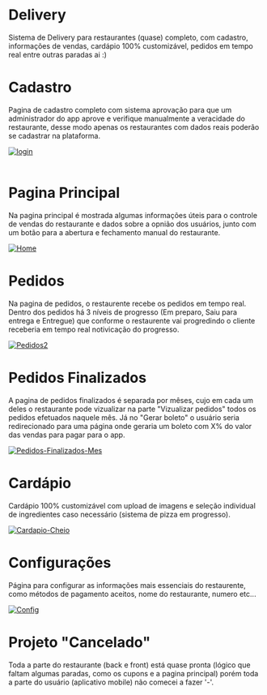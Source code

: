 # Delivery
 Sistema de Delivery para restaurantes (quase) completo, com cadastro, informações de vendas, cardápio 100% customizável, pedidos em tempo real entre outras paradas ai :)
 
# Cadastro
 Pagina de cadastro completo com sistema aprovação para que um administrador do app aprove e verifique manualmente a veracidade do restaurante, desse modo apenas os restaurantes com dados reais poderão se cadastrar na plataforma.

 <a href="https://ibb.co/PCXXRy9"><img src="https://i.ibb.co/nkddTyn/login.jpg" alt="login" border="0"></a><br /><a target='_blank' href='https://emoticoncentral.com/category/take-off'></a><br />

# Pagina Principal

 Na pagina principal é mostrada algumas informações úteis para o controle de vendas do restaurante e dados sobre a opnião dos usuários, junto com um botão para a abertura e fechamento manual do restaurante.
 
 <a href="https://ibb.co/fdgTyVN"><img src="https://i.ibb.co/239pC0M/Home.jpg" alt="Home" border="0"></a>

# Pedidos
 Na pagina de pedidos, o restaurente recebe os pedidos em tempo real.
 Dentro dos pedidos há 3 níveis de progresso (Em preparo, Saiu para entrega e Entregue) que conforme o restaurente vai progredindo 
 o cliente receberia em tempo real notivicação do progresso.
 
 <a href="https://ibb.co/Gcyz3qV"><img src="https://i.ibb.co/Fg2RqFB/Pedidos2.jpg" alt="Pedidos2" border="0"></a>

# Pedidos Finalizados
 A pagina de pedidos finalizados é separada por mêses, cujo em cada um deles o restaurante pode vizualizar na parte "Vizualizar pedidos" todos os pedidos efetuados naquele mês. Já no "Gerar boleto" o usuário seria redirecionado para uma página onde geraria um boleto com X% do valor das vendas para pagar para o app.

 <a href="https://ibb.co/c6gC2mH"><img src="https://i.ibb.co/StsdVL8/Pedidos-Finalizados-Mes.jpg" alt="Pedidos-Finalizados-Mes" border="0"></a>

# Cardápio
 Cardápio 100% customizável com upload de imagens e seleção individual de ingredientes caso necessário (sistema de pizza em progresso).

 <a href="https://ibb.co/82f4mdG"><img src="https://i.ibb.co/5vSx1nC/Cardapio-Cheio.jpg" alt="Cardapio-Cheio" border="0"></a>

# Configurações
 Página para configurar as informações mais essenciais do restaurente, como métodos de pagamento aceitos, nome do restaurante, numero etc...

 <a href="https://ibb.co/VjrVvz5"><img src="https://i.ibb.co/znjsSBD/Config.jpg" alt="Config" border="0"></a>

# Projeto "Cancelado"
 Toda a parte do restaurante (back e front) está quase pronta (lógico que faltam algumas paradas, como os cupons e a pagina principal) porém toda a parte do usuário (aplicativo mobile) não comecei a fazer '-'.
 
 

 
